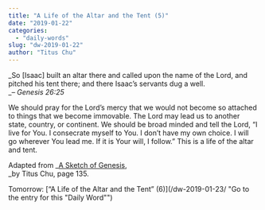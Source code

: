 ```yaml
---
title: "A Life of the Altar and the Tent (5)"
date: "2019-01-22"
categories: 
  - "daily-words"
slug: "dw-2019-01-22"
author: "Titus Chu"
---
```


_So \[Isaac\] built an altar there and called upon the name of the Lord, and pitched his tent there; and there Isaac’s servants dug a well.  
__– Genesis 26:25_

We should pray for the Lord’s mercy that we would not become so attached to things that we become immovable. The Lord may lead us to another state, country, or continent. We should be broad minded and tell the Lord, “I live for You. I consecrate myself to You. I don’t have my own choice. I will go wherever You lead me. If it is Your will, I follow.” This is a life of the altar and tent.

Adapted from _[A Sketch of Genesis](/book-gen-sketch "Go to the listing for this book"),  
_by Titus Chu, page 135.

Tomorrow: [“A Life of the Altar and the Tent” (6)](/dw-2019-01-23/ "Go to the entry for this "Daily Word"")
